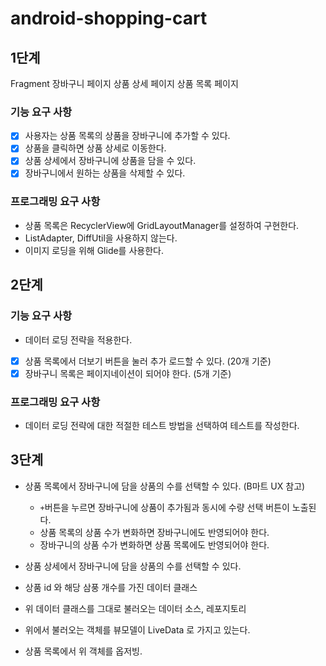 # android-shopping-cart

## 1단계

Fragment
장바구니 페이지
상품 상세 페이지
상품 목록 페이지

### 기능 요구 사항

- [x] 사용자는 상품 목록의 상품을 장바구니에 추가할 수 있다.
- [x] 상품을 클릭하면 상품 상세로 이동한다.
- [x] 상품 상세에서 장바구니에 상품을 담을 수 있다.
- [x] 장바구니에서 원하는 상품을 삭제할 수 있다.

### 프로그래밍 요구 사항

- 상품 목록은 RecyclerView에 GridLayoutManager를 설정하여 구현한다.
- ListAdapter, DiffUtil을 사용하지 않는다.
- 이미지 로딩을 위해 Glide를 사용한다.

## 2단계

### 기능 요구 사항

- 데이터 로딩 전략을 적용한다.
- [x] 상품 목록에서 더보기 버튼을 눌러 추가 로드할 수 있다. (20개 기준)
- [x] 장바구니 목록은 페이지네이션이 되어야 한다. (5개 기준)

### 프로그래밍 요구 사항

- 데이터 로딩 전략에 대한 적절한 테스트 방법을 선택하여 테스트를 작성한다.

## 3단계

* 상품 목록에서 장바구니에 담을 상품의 수를 선택할 수 있다. (B마트 UX 참고)
    * `+`버튼을 누르면 장바구니에 상품이 추가됨과 동시에 수량 선택 버튼이 노출된다.
    * 상품 목록의 상품 수가 변화하면 장바구니에도 반영되어야 한다.
    * 장바구니의 상품 수가 변화하면 상품 목록에도 반영되어야 한다.
* 상품 상세에서 장바구니에 담을 상품의 수를 선택할 수 있다.

* 상품 id 와 해당 삼풍 개수를 가진 데이터 클래스
* 위 데이터 클래스를 그대로 불러오는 데이터 소스, 레포지토리
* 위에서 불러오는 객체를 뷰모델이 LiveData 로 가지고 있는다.
* 상품 목록에서 위 객체를 옵저빙. 